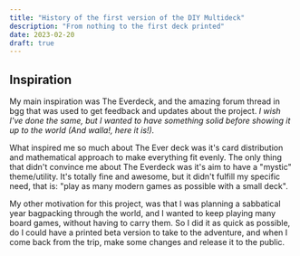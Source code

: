```yaml
---
title: "History of the first version of the DIY Multideck"
description: "From nothing to the first deck printed"
date: 2023-02-20
draft: true
---
```


## Inspiration

My main inspiration was The Everdeck, and the amazing forum thread in bgg that was used to get feedback and updates about the project. *I wish I've done the same, but I wanted to have something solid before showing it up to the world (And walla!, here it is!).*

What inspired me so much about The Ever deck was it's card distribution and mathematical approach to make everything fit evenly. The only thing that didn't convince me about The Everdeck was it's aim to have a "mystic" theme/utility. It's totally fine and awesome, but it didn't fulfill my specific need, that is: "play as many modern games as possible with a small deck".

My other motivation for this project, was that I was planning a sabbatical year bagpacking through the world, and I wanted to keep playing many board games, without having to carry them. So I did it as quick as possible, do I could have a printed beta version to take to the adventure, and when I come back from the trip, make some changes and release it to the public.
